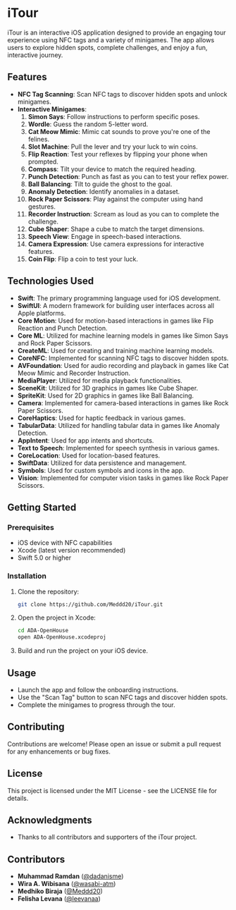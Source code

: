# iTour

iTour is an interactive iOS application designed to provide an engaging tour experience using NFC tags and a variety of minigames. The app allows users to explore hidden spots, complete challenges, and enjoy a fun, interactive journey.

## Features

- **NFC Tag Scanning**: Scan NFC tags to discover hidden spots and unlock minigames.
- **Interactive Minigames**:
  1.  **Simon Says**: Follow instructions to perform specific poses.
  2.  **Wordle**: Guess the random 5-letter word.
  3.  **Cat Meow Mimic**: Mimic cat sounds to prove you're one of the felines.
  4.  **Slot Machine**: Pull the lever and try your luck to win coins.
  5.  **Flip Reaction**: Test your reflexes by flipping your phone when prompted.
  6.  **Compass**: Tilt your device to match the required heading.
  7.  **Punch Detection**: Punch as fast as you can to test your reflex power.
  8.  **Ball Balancing**: Tilt to guide the ghost to the goal.
  9.  **Anomaly Detection**: Identify anomalies in a dataset.
  10. **Rock Paper Scissors**: Play against the computer using hand gestures.
  11. **Recorder Instruction**: Scream as loud as you can to complete the challenge.
  12. **Cube Shaper**: Shape a cube to match the target dimensions.
  13. **Speech View**: Engage in speech-based interactions.
  14. **Camera Expression**: Use camera expressions for interactive features.
  15. **Coin Flip**: Flip a coin to test your luck.

## Technologies Used

- **Swift**: The primary programming language used for iOS development.
- **SwiftUI**: A modern framework for building user interfaces across all Apple platforms.
- **Core Motion**: Used for motion-based interactions in games like Flip Reaction and Punch Detection.
- **Core ML**: Utilized for machine learning models in games like Simon Says and Rock Paper Scissors.
- **CreateML**: Used for creating and training machine learning models.
- **CoreNFC**: Implemented for scanning NFC tags to discover hidden spots.
- **AVFoundation**: Used for audio recording and playback in games like Cat Meow Mimic and Recorder Instruction.
- **MediaPlayer**: Utilized for media playback functionalities.
- **SceneKit**: Utilized for 3D graphics in games like Cube Shaper.
- **SpriteKit**: Used for 2D graphics in games like Ball Balancing.
- **Camera**: Implemented for camera-based interactions in games like Rock Paper Scissors.
- **CoreHaptics**: Used for haptic feedback in various games.
- **TabularData**: Utilized for handling tabular data in games like Anomaly Detection.
- **AppIntent**: Used for app intents and shortcuts.
- **Text to Speech**: Implemented for speech synthesis in various games.
- **CoreLocation**: Used for location-based features.
- **SwiftData**: Utilized for data persistence and management.
- **Symbols**: Used for custom symbols and icons in the app.
- **Vision**: Implemented for computer vision tasks in games like Rock Paper Scissors.

## Getting Started

### Prerequisites

- iOS device with NFC capabilities
- Xcode (latest version recommended)
- Swift 5.0 or higher

### Installation

1. Clone the repository:

   ```bash
   git clone https://github.com/Meddd20/iTour.git
   ```

2. Open the project in Xcode:

   ```bash
   cd ADA-OpenHouse
   open ADA-OpenHouse.xcodeproj
   ```

3. Build and run the project on your iOS device.

## Usage

- Launch the app and follow the onboarding instructions.
- Use the "Scan Tag" button to scan NFC tags and discover hidden spots.
- Complete the minigames to progress through the tour.

## Contributing

Contributions are welcome! Please open an issue or submit a pull request for any enhancements or bug fixes.

## License

This project is licensed under the MIT License - see the LICENSE file for details.

## Acknowledgments

- Thanks to all contributors and supporters of the iTour project.

## Contributors

- **Muhammad Ramdan** ([@dadanisme](https://github.com/dadanisme))
- **Wira A. Wibisana** ([@wasabi-atm](https://github.com/wasabi-atm))
- **Medhiko Biraja** ([@Meddd20](https://github.com/Meddd20))
- **Felisha Levana** ([@leevanaa](https://github.com/leevanaa))
